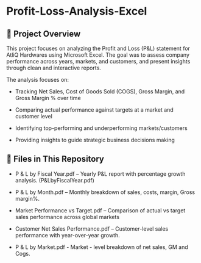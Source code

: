 # Profit-Loss-Analysis-Excel

## 📌 Project Overview

This project focuses on analyzing the Profit and Loss (P&L) statement for AtliQ Hardwares using Microsoft Excel. The goal was to assess company performance across years, markets, and customers, and present insights through clean and interactive reports.

The analysis focuses on:

- Tracking Net Sales, Cost of Goods Sold (COGS), Gross Margin, and Gross Margin % over time

- Comparing actual performance against targets at a market and customer level

- Identifying top-performing and underperforming markets/customers

- Providing insights to guide strategic business decisions making

## 📂 Files in This Repository

- P & L by Fiscal Year.pdf – Yearly P&L report with percentage growth analysis. (P&LbyFiscalYear.pdf)

- P & L by Month.pdf – Monthly breakdown of sales, costs, margin, Gross margin%.

- Market Performance vs Target.pdf – Comparison of actual vs target sales performance across global markets

- Customer Net Sales Performance.pdf – Customer-level sales performance with year-over-year growth.

- P & L by Market.pdf - Market - level breakdown of net sales, GM and Cogs.
